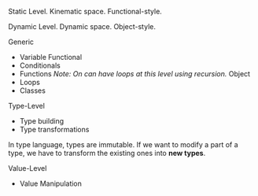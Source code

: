 Static Level. Kinematic space. Functional-style.

Dynamic Level. Dynamic space. Object-style.

Generic
- Variable
Functional
- Conditionals
- Functions
*Note: On can have loops at this level using recursion.*
Object
- Loops
- Classes

Type-Level
- Type building
- Type transformations

In type language, types are immutable. If we want to modify a part of a type, we have to transform the existing ones into **new types**.

Value-Level
- Value Manipulation